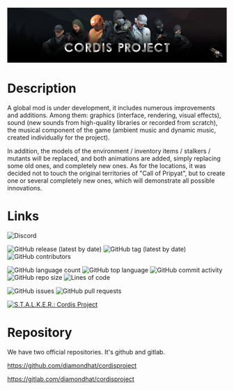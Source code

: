 ![alt text](logo.jpg)

# Description

A global mod is under development, it includes numerous improvements and additions. Among them: graphics (interface, rendering, visual effects), sound (new sounds from high-quality libraries or recorded from scratch), the musical component of the game (ambient music and dynamic music, created individually for the project). 

In addition, the models of the environment / inventory items / stalkers / mutants will be replaced, and both animations are added, simply replacing some old ones, and completely new ones. As for the locations, it was decided not to touch the original territories of "Call of Pripyat", but to create one or several completely new ones, which will demonstrate all possible innovations.

# Links 

![Discord](https://img.shields.io/discord/379259368102690816)

![GitHub release (latest by date)](https://img.shields.io/github/v/release/diamondhat/cordisproject)
![GitHub tag (latest by date)](https://img.shields.io/github/v/tag/diamondhat/cordisproject)
![GitHub contributors](https://img.shields.io/github/contributors/diamondhat/cordisproject)

![GitHub language count](https://img.shields.io/github/languages/count/diamondhat/cordisproject)
![GitHub top language](https://img.shields.io/github/languages/top/diamondhat/cordisproject)
![GitHub commit activity](https://img.shields.io/github/commit-activity/y/diamondhat/cordisproject)
![GitHub repo size](https://img.shields.io/github/repo-size/diamondhat/cordisproject)
![Lines of code](https://img.shields.io/tokei/lines/github/diamondhat/cordisproject?label=total%20lines%20of%20code)

![GitHub issues](https://img.shields.io/github/issues/diamondhat/cordisproject)
![GitHub pull requests](https://img.shields.io/github/issues-pr/diamondhat/cordisproject)



<a href="https://www.moddb.com/mods/cordisproject" title="View S.T.A.L.K.E.R.: Cordis Project on Mod DB" target="_blank"><img src="https://button.moddb.com/popularity/medium/mods/41886.png" alt="S.T.A.L.K.E.R.: Cordis Project" /></a>

# Repository

We have two official repositories. It's github and gitlab.

https://github.com/diamondhat/cordisproject

https://gitlab.com/diamondhat/cordisproject
